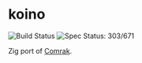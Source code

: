 # koino

![Build Status](https://action-badges.now.sh/kivikakk/koino)
![Spec Status: 303/671](https://img.shields.io/badge/specs-286%2F671-red.svg)

Zig port of [Comrak](https://github.com/kivikakk/comrak).
